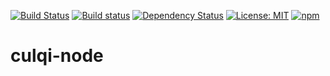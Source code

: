 [![Build Status](https://travis-ci.org/giwiro/culqi-node.svg?branch=master)](https://travis-ci.org/giwiro/culqi-node)
[![Build status](https://ci.appveyor.com/api/projects/status/j1gb5qmm4uewyxh9?svg=true)](https://ci.appveyor.com/project/giwiro/culqi-node)
[![Dependency Status](https://www.versioneye.com/user/projects/585bed370f6ff600485b15e3/badge.svg)](https://www.versioneye.com/user/projects/585bed370f6ff600485b15e3)
[![License: MIT](https://img.shields.io/badge/License-MIT-blue.svg)](https://opensource.org/licenses/MIT)
[![npm](https://img.shields.io/npm/v/npm.svg)]()

# culqi-node

